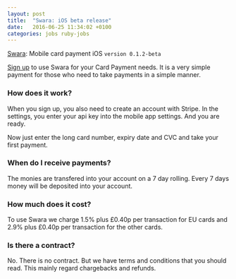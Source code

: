 ```yaml
---
layout: post
title:  "Swara: iOS beta release"
date:   2016-06-25 11:34:02 +0100
categories: jobs ruby-jobs
---
```

[Swara](https://itunes.com): Mobile card payment iOS `version 0.1.2-beta`

[Sign up](https://paxiapp.uk/swara) to use Swara for your Card Payment needs. It is a very simple payment for those who need to take payments in a simple manner.

### How does it work?
When you sign up, you also need to create an account with Stripe. In the settings, you enter your api key into the mobile app settings. And you are ready.

Now just enter the long card number, expiry date and CVC and take your first payment.

### When do I receive payments?
The monies are transfered into your account on a 7 day rolling. Every 7 days money will be deposited into your account.

### How much does it cost?
To use Swara we charge 1.5% plus &pound;0.40p per transaction for EU cards and 2.9% plus &pound;0.40p per transaction for the other cards.

### Is there a contract?
No. There is no contract. But we have terms and conditions that you should read. This mainly regard chargebacks and refunds.
